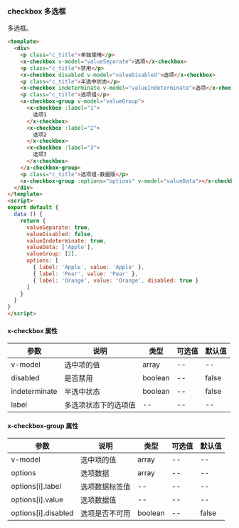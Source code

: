 ### checkbox 多选框
多选框。

``` html
<template>
  <div>
    <p class="c_title">单独使用</p>
    <x-checkbox v-model="valueSeparate">选项</x-checkbox>
    <p class="c_title">禁用</p>
    <x-checkbox disabled v-model="valueDisabled">选项</x-checkbox>
    <p class="c_title">半选中状态</p>
    <x-checkbox indeterminate v-model="valueIndeterminate">选项</x-checkbox>
    <p class="c_title">选项组</p>
    <x-checkbox-group v-model="valueGroup">
      <x-checkbox :label="1">
        选项1
      </x-checkbox>
      <x-checkbox :label="2">
        选项2
      </x-checkbox>
      <x-checkbox :label="3">
        选项3
      </x-checkbox>
    </x-checkbox-group>
    <p class="c_title">选项组-数据版</p>
    <x-checkbox-group :options="options" v-model="valueData"></x-checkbox-group>
  </div>
</template>
<script>
export default {
  data () {
    return {
      valueSeparate: true,
      valueDisabled: false,
      valueIndeterminate: true,
      valueData: ['Apple'],
      valueGroup: [2],
      options: [
        { label: 'Apple', value: 'Apple' },
        { label: 'Pear', value: 'Pear' },
        { label: 'Orange', value: 'Orange', disabled: true }
      ]
    }
  }
}
</script>
```
#### x-checkbox 属性
| 参数      | 说明    | 类型      | 可选值       | 默认值   |
|---------- |-------- |---------- |-------------  |-------- |
| v-model    | 选中项的值   |  array  |  --  |  --  |
| disabled     | 是否禁用   | boolean  |   --  |    false     |
| indeterminate     | 半选中状态   | boolean  |   --  |    false     |
| label     | 多选项状态下的选项值   | --  |   --  |    --     |

#### x-checkbox-group 属性
| 参数      | 说明    | 类型      | 可选值       | 默认值   |
|---------- |-------- |---------- |-------------  |-------- |
| v-model    | 选中项的值   |  array  |  --  |  --  |
| options     | 选项数据   |  array  |  --  |  --  |
| options[i].label     | 选项数据标签值   |  --  |  --  |  --  |
| options[i].value     | 选项数据值   |  --  |  --  |  --  |
| options[i].disabled     | 选项是否不可用   |  boolean  |  --  |  false  |